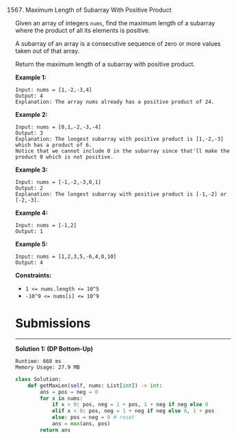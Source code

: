 1567. Maximum Length of Subarray With Positive Product

Given an array of integers `nums`, find the maximum length of a subarray where the product of all its elements is positive.

A subarray of an array is a consecutive sequence of zero or more values taken out of that array.

Return the maximum length of a subarray with positive product.

 

**Example 1:**
```
Input: nums = [1,-2,-3,4]
Output: 4
Explanation: The array nums already has a positive product of 24.
```

**Example 2:**
```
Input: nums = [0,1,-2,-3,-4]
Output: 3
Explanation: The longest subarray with positive product is [1,-2,-3] which has a product of 6.
Notice that we cannot include 0 in the subarray since that'll make the product 0 which is not positive.
```

**Example 3:**
```
Input: nums = [-1,-2,-3,0,1]
Output: 2
Explanation: The longest subarray with positive product is [-1,-2] or [-2,-3].
```

**Example 4:**
```
Input: nums = [-1,2]
Output: 1
```

**Example 5:**
```
Input: nums = [1,2,3,5,-6,4,0,10]
Output: 4
```

**Constraints:**

* `1 <= nums.length <= 10^5`
* `-10^9 <= nums[i] <= 10^9`

# Submissions
---
**Solution 1: (DP Bottom-Up)**
```
Runtime: 660 ms
Memory Usage: 27.9 MB
```
```python
class Solution:
    def getMaxLen(self, nums: List[int]) -> int:
        ans = pos = neg = 0
        for x in nums: 
            if x > 0: pos, neg = 1 + pos, 1 + neg if neg else 0
            elif x < 0: pos, neg = 1 + neg if neg else 0, 1 + pos
            else: pos = neg = 0 # reset 
            ans = max(ans, pos)
        return ans
```